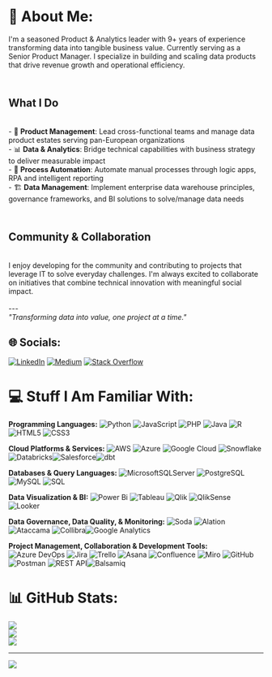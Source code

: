 # 💫 About Me:

I'm a seasoned Product & Analytics leader with 9+ years of experience transforming data into tangible business value. Currently serving as a Senior Product Manager. I specialize in building and scaling data products that drive revenue growth and operational efficiency.<br>

## <br> What I Do
<br>- 🚀 **Product Management**: Lead cross-functional teams and manage data product estates serving pan-European organizations<br>- 📊 **Data & Analytics**: Bridge technical capabilities with business strategy to deliver measurable impact<br>- 🔧 **Process Automation**: Automate manual processes through logic apps, RPA and intelligent reporting<br>- 🏗️ **Data Management**: Implement enterprise data warehouse principles, governance frameworks, and BI solutions to solve/manage data needs<br>
## <br> Community & Collaboration
<br>I enjoy developing for the community and contributing to projects that leverage IT to solve everyday challenges. I'm always excited to collaborate on initiatives that combine technical innovation with meaningful social impact.<br><br>---<br>*"Transforming data into value, one project at a time."*


## 🌐 Socials:
[![LinkedIn](https://img.shields.io/badge/LinkedIn-%230077B5.svg?logo=linkedin&logoColor=white)](https://linkedin.com/in/https://www.linkedin.com/in/ankhitsharma/) [![Medium](https://img.shields.io/badge/Medium-12100E?logo=medium&logoColor=white)](https://medium.com/@https://medium.com/@ankhitsharma) [![Stack Overflow](https://img.shields.io/badge/-Stackoverflow-FE7A16?logo=stack-overflow&logoColor=white)](https://stackoverflow.com/users/https://stackoverflow.com/users/4656324/techcabana) 

# 💻 Stuff I Am Familiar With:
**Programming Languages:**
![Python](https://img.shields.io/badge/python-3670A0?style=for-the-badge&logo=python&logoColor=ffdd54) ![JavaScript](https://img.shields.io/badge/javascript-%23323330.svg?style=for-the-badge&logo=javascript&logoColor=%23F7DF1E) ![PHP](https://img.shields.io/badge/php-%23777BB4.svg?style=for-the-badge&logo=php&logoColor=white) ![Java](https://img.shields.io/badge/java-%23ED8B00.svg?style=for-the-badge&logo=openjdk&logoColor=white) ![R](https://img.shields.io/badge/r-%23276DC3.svg?style=for-the-badge&logo=r&logoColor=white)
![HTML5](https://img.shields.io/badge/html5-%23E34F26.svg?style=for-the-badge&logo=html5&logoColor=white) ![CSS3](https://img.shields.io/badge/css3-%231572B6.svg?style=for-the-badge&logo=css3&logoColor=white)

**Cloud Platforms & Services:**
![AWS](https://img.shields.io/badge/AWS-%23FF9900.svg?style=for-the-badge&logo=amazon-aws&logoColor=white) ![Azure](https://img.shields.io/badge/azure-%230072C6.svg?style=for-the-badge&logo=microsoftazure&logoColor=white) ![Google Cloud](https://img.shields.io/badge/GoogleCloud-%234285F4.svg?style=for-the-badge&logo=google-cloud&logoColor=white) ![Snowflake](https://img.shields.io/badge/snowflake-%2329B5E8.svg?style=for-the-badge&logo=snowflake&logoColor=white) ![Databricks](https://img.shields.io/badge/Databricks-FF3621?style=for-the-badge&logo=Databricks&logoColor=white)![Salesforce](https://img.shields.io/badge/Salesforce-00A1E0?style=for-the-badge&logo=Salesforce&logoColor=white)![dbt](https://img.shields.io/badge/dbt-FF694B?style=for-the-badge&logo=dbt&logoColor=white)

**Databases & Query Languages:**
![MicrosoftSQLServer](https://img.shields.io/badge/Microsoft%20SQL%20Server-CC2927?style=for-the-badge&logo=microsoft%20sql%20server&logoColor=white) ![PostgreSQL](https://img.shields.io/badge/postgres-%23316192.svg?style=for-the-badge&logo=postgresql&logoColor=white) ![MySQL](https://img.shields.io/badge/mysql-4479A1.svg?style=for-the-badge&logo=mysql&logoColor=white) ![SQL](https://img.shields.io/badge/sql-%2307405e.svg?style=for-the-badge&logo=sqlite&logoColor=white)

**Data Visualization & BI:**
![Power Bi](https://img.shields.io/badge/power_bi-F2C811?style=for-the-badge&logo=powerbi&logoColor=black) ![Tableau](https://img.shields.io/badge/Tableau-E97627?style=for-the-badge&logo=Tableau&logoColor=white) ![Qlik](https://img.shields.io/badge/Qlik-009848?style=for-the-badge&logo=qlik&logoColor=white) ![QlikSense](https://img.shields.io/badge/QlikSense-009848?style=for-the-badge&logo=qlik&logoColor=white) ![Looker](https://img.shields.io/badge/Looker-4285F4?style=for-the-badge&logo=looker&logoColor=white)

**Data Governance, Data Quality, & Monitoring:**
![Soda](https://img.shields.io/badge/Soda-FF6B35?style=for-the-badge&logo=soda&logoColor=white) ![Alation](https://img.shields.io/badge/Alation-0066CC?style=for-the-badge&logo=alation&logoColor=white) ![Ataccama](https://img.shields.io/badge/Ataccama-FF6600?style=for-the-badge&logo=ataccama&logoColor=white) ![Collibra](https://img.shields.io/badge/Collibra-0052CC?style=for-the-badge&logo=collibra&logoColor=white)![Google Analytics](https://img.shields.io/badge/Google%20Analytics-E37400?style=for-the-badge&logo=google%20analytics&logoColor=white)

**Project Management, Collaboration & Development Tools:**
![Azure DevOps](https://img.shields.io/badge/Azure%20DevOps-0078D7?style=for-the-badge&logo=azure-devops&logoColor=white) ![Jira](https://img.shields.io/badge/jira-%230A0FFF.svg?style=for-the-badge&logo=jira&logoColor=white) ![Trello](https://img.shields.io/badge/Trello-%23026AA7.svg?style=for-the-badge&logo=Trello&logoColor=white) ![Asana](https://img.shields.io/badge/asana-273347?style=for-the-badge&logo=asana&logoColor=white) ![Confluence](https://img.shields.io/badge/confluence-%23172BF4.svg?style=for-the-badge&logo=confluence&logoColor=white) ![Miro](https://img.shields.io/badge/Miro-050038?style=for-the-badge&logo=Miro&logoColor=white)
![GitHub](https://img.shields.io/badge/github-%23121011.svg?style=for-the-badge&logo=github&logoColor=white) ![Postman](https://img.shields.io/badge/Postman-FF6C37?style=for-the-badge&logo=postman&logoColor=white) ![REST API](https://img.shields.io/badge/REST-02569B?style=for-the-badge&logo=rest&logoColor=white)![Balsamiq](https://img.shields.io/badge/Balsamiq-A60000?style=for-the-badge&logo=balsamiq&logoColor=white)

# 📊 GitHub Stats:
![](https://github-readme-stats.vercel.app/api?username=TechCabana&theme=dark&hide_border=false&include_all_commits=false&count_private=false)<br/>
![](https://nirzak-streak-stats.vercel.app/?user=TechCabana&theme=dark&hide_border=false)<br/>
![](https://github-readme-stats.vercel.app/api/top-langs/?username=TechCabana&theme=dark&hide_border=false&include_all_commits=false&count_private=false&layout=compact)

---
[![](https://visitcount.itsvg.in/api?id=TechCabana&icon=0&color=0)](https://visitcount.itsvg.in)

